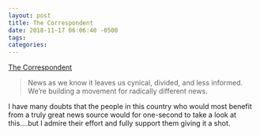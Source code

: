 ```yaml
---
layout: post
title: The Correspondent
date: 2018-11-17 06:06:40 -0500
tags:
categories:
---
```

[The Correspondent](https://thecorrespondent.com)

> News as we know it leaves us cynical, divided, and less informed.
> We’re building a movement for radically different news.

I have many doubts that the people in this country who would most benefit from a truly great news source would for one-second to take a look at this....but I admire their effort and fully support them giving it a shot. 

